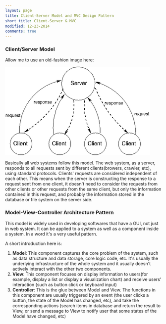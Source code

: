 ```yaml
---
layout: page
title: Client-Server Model and MVC Design Pattern
short_title: Client-Server & MVC
modified: 12-23-2014
comments: true
---
```


### Client/Server Model

Allow me to use an old-fashion image here:

![Image](/resource/clientserver.png)

Basically all web systems follow this model. The web system, as a server, responds to all requests sent by different clients(browers, crawler, etc), using standard protocols. Clients' requests are considered independent of each other. This means when the server is constructing the response to a request sent from one client, it doesn't need to consider the requests from other clients or other requests from the same client, but only the information contained in this request, and probably the information stored in the database or file system on the server side.

### Model-View-Controller Architecture Pattern

This model is widely used in developing softwares that have a GUI, not just in web system. It can be applied to a system as well as a component inside a system. In a word it's a very useful pattern.

A short introduction here is:

1.  **Model**: This component captures the core problem of the system, such as data structure and data storage, core logic code, etc. It's usually the underlying infrastructure of the whole system and it usually doesn't actively interact with the other two components.
2.  **View**: This component focuses on display information to users(for example, display a list or display a visualization chart) and receive users' interaction (such as button click or keyboard input)
3.  **Controller**: This is the glue between Model and View. The functions in this component are usually triggered by an event (the user clicks a button, the state of the Model has changed, etc), and take the corresponding actions (search items in database and return the result to View, or send a message to View to notify user that some states of the Model have changed, etc)

